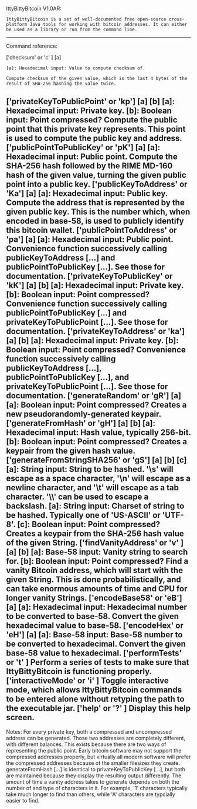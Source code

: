 IttyBittyBitcoin V1.0AR: 

	IttyBittyBitcoin is a set of well-documented free open-source cross-platform Java tools for working with bitcoin addresses. It can either be used as a library or run from the command line.

------------
Command reference: 

['checksum'                 or 'c' ] [a]

    [a]: Hexadecimal input: Value to compute checksum of.
    
    Compute checksum of the given value, which is the last 4 bytes of the result of SHA-256 hashing the value twice.
    
['privateKeyToPublicPoint'  or 'kp'] [a] [b]
    [a]: Hexadecimal input: Private key.
    [b]: Boolean     input: Point compressed?
    Compute the public point that this private key represents. This point is used to compute the public key and address.
['publicPointToPublicKey'   or 'pK'] [a]
    [a]: Hexadecimal input: Public point.
    Compute the SHA-256 hash followed by the RIME MD-160 hash of the given value, turning the given public point into a public key.
['publicKeyToAddress'       or 'Ka'] [a]
    [a]: Hexadecimal input: Public key.
    Compute the address that is represented by the given public key. This is the number which, when encoded in base-58, is used to publicly identify this bitcoin wallet.
['publicPointToAddress'     or 'pa'] [a]
    [a]: Hexadecimal input: Public point.
    Convenience function successively calling publicKeyToAddress [...] and publicPointToPublicKey [...]. See those for documentation.
['privateKeyToPublicKey'    or 'kK'] [a] [b]
    [a]: Hexadecimal input: Private key.
    [b]: Boolean     input: Point compressed?
    Convenience function successively calling publicPointToPublicKey [...] and privateKeyToPublicPoint [...]. See those for documentation.
['privateKeyToAddress'      or 'ka'] [a] [b]
    [a]: Hexadecimal input: Private key.
    [b]: Boolean     input: Point compressed?
    Convenience function successively calling publicKeyToAddress [...], publicPointToPublicKey [...], and privateKeyToPublicPoint [...]. See those for documentation.
['generateRandom'           or 'gR'] [a]
    [a]: Boolean     input: Point compressed?
    Creates a new pseudorandomly-generated keypair.
['generateFromHash'         or 'gH'] [a] [b]
    [a]: Hexadecimal input: Hash value, typically 256-bit.
    [b]: Boolean     input: Point compressed?
    Creates a keypair from the given hash value.
['generateFromStringSHA256' or 'gS'] [a] [b] [c]
    [a]: String      input: String to be hashed. '\\s' will escape as a space character, '\\n' will escape as a newline character, and '\\t' will escape as a tab character. '\\\\' can be used to escape a backslash.
    [a]: String      input: Charset of string to be hashed. Typically one of 'US-ASCII' or 'UTF-8'.
    [c]: Boolean     input: Point compressed?
    Creates a keypair from the SHA-256 hash value of the given String.
['findVanityAddress'        or 'v' ] [a] [b]
    [a]: Base-58     input: Vanity string to search for.
    [b]: Boolean     input: Point compressed?
    Find a vanity Bitcoin address, which will start with the given String. This is done probabilistically, and can take enormous amounts of time and CPU for longer vanity Strings.
['encodeBase58'             or 'eB'] [a]
    [a]: Hexadecimal input: Hexadecimal number to be converted to base-58.
    Convert the given hexadecimal value to base-58.
['encodeHex'                or 'eH'] [a]
    [a]: Base-58     input: Base-58 number to be converted to hexadecimal.
    Convert the given base-58 value to hexadecimal.
['performTests'             or 't' ]
    Perform a series of tests to make sure that IttyBittyBitcoin is functioning properly.
['interactiveMode'          or 'i' ]
    Toggle interactive mode, which allows IttyBittyBitcoin commands to be entered alone without retyping the path to the executable jar.
['help'                     or '?' ]
    Display this help screen.
------------
Notes: 
    For every private key, both a compressed and uncompressed address can be generated. Those two addresses are completely different, with different balances. This exists because there are two ways of representing the public point. Early bitcoin software may not support the compressed addresses properly, but virtually all modern software will prefer the compressed addresses because of the smaller filesizes they create.
    generateFromHash [...] is identical to privateKeyToPublicKey [...], but both are maintained because they display the resulting output differently.
    The amount of time a vanity address takes to generate depends on both the number of and type of characters in it. For example, '1' characters typically take much longer to find than others, while 'A' characters are typcially easier to find. 
